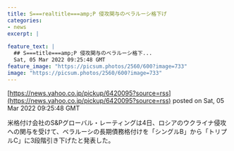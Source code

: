 ```yaml
---
title: S===realtitle===amp;P 侵攻関与のベラルーシ格下げ
categories:
- news
excerpt: |
  
feature_text: |
  ## S===title===amp;P 侵攻関与のベラルーシ格下...
  Sat, 05 Mar 2022 09:25:48 GMT
feature_image: "https://picsum.photos/2560/600?image=733"
image: "https://picsum.photos/2560/600?image=733"
---
```


[https://news.yahoo.co.jp/pickup/6420095?source=rss](https://news.yahoo.co.jp/pickup/6420095?source=rss)
posted on Sat, 05 Mar 2022 09:25:48 GMT

<!--more-->

米格付け会社のS&amp;Pグローバル・レーティングは4日、ロシアのウクライナ侵攻への関与を受けて、ベラルーシの長期債務格付けを「シングルB」から「トリプルC」に3段階引き下げたと発表した。
